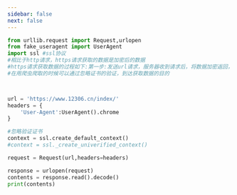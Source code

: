 ```yaml
---
sidebar: false
next: false
---
```

<BlogInfo/>






```python
from urllib.request import Request,urlopen
from fake_useragent import UserAgent
import ssl #ssl协议
#相比于http请求，https请求获取的数据是加密后的数据
#https请求获取数据的过程如下:第一步:发送url请求，服务器收到请求后，将数据加密返回，在本地需要特定的证书许可
#在用爬虫爬取的时候可以通过忽略证书的验证，到达获取数据的目的



url = 'https://www.12306.cn/index/'
headers = {
    'User-Agent':UserAgent().chrome
}

#忽略验证证书
context = ssl.create_default_context()
#context = ssl._create_univerified_context()

request = Request(url,headers=headers)

response = urlopen(request)
contents = response.read().decode()
print(contents)
```






<ActionBox />
        
<style>#top-box {margin-top:0.5rem!important;}</style>